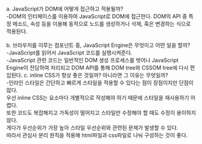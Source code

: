 a.
JavaScript가 DOM에 어떻게 접근하고 적용될까?  
 -DOM의 인터페이스를 이용하여 JavaScript로 DOM에 접근한다. DOM의 API 중 특정 메소드, 속성 등을 이용해 동적으로 노드를 생성하거나 삭제, 혹은 변경하는 식으로 적용된다.<br>  
b.
브라우저를 이루는 컴포넌트 중, JavaScript Engine은 무엇이고 어떤 일을 할까?  
-JavaScript를 읽어서 JavaScript 코드를 실행시켜준다.   
-JavaScript 관련 코드는 일반적인 DOM 생성 프로세스를 벗어나 JavaScript Engine이 전담하여 처리되고 DOM API를 통해 DOM tree와 CSSOM tree에 다시 편입된다.
c.
inline CSS가 항상 좋은 것일까? 아니라면 그 이유는 무엇일까?  
 -인라인 스타일은 간단하고 빠르게 스타일을 적용할 수 있다는 점이 장점이지만 단점이 많다.  
우선 inline CSS는 요소마다 개별적으로 작성해야 하기 때문에 스타일을 재사용하기 어렵다.<br>
또한 코드도 복잡해지고 가독성이 떨어지고 스타일만 수정해야 할 때도 수정이 용이하지 않다.<br>
게다가 우선순위가 가장 높아 스타일 우선순위와 관련된 문제가 발생할 수 있다.  
따라서 관심사 분리 원칙을 적용해 html파일과 css파일로 나눠 구성하는 것이 좋다.